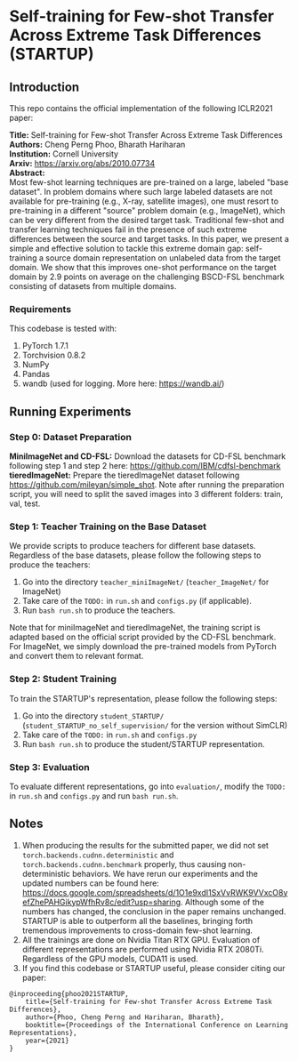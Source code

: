# Self-training for Few-shot Transfer Across Extreme Task Differences (STARTUP)

## Introduction
This repo contains the official implementation of the following ICLR2021 paper:

**Title:** Self-training for Few-shot Transfer Across Extreme Task Differences  
**Authors:** Cheng Perng Phoo, Bharath Hariharan  
**Institution:** Cornell University  
**Arxiv:** https://arxiv.org/abs/2010.07734  
**Abstract:**  
Most few-shot learning techniques are pre-trained on a large, labeled "base dataset". In problem domains where such large labeled datasets are not available for pre-training (e.g., X-ray, satellite images), one must resort to pre-training in a different "source" problem domain (e.g., ImageNet), which can be very different from the desired target task. Traditional few-shot and transfer learning techniques fail in the presence of such extreme differences between the source and target tasks. In this paper, we present a simple and effective solution to tackle this extreme domain gap: self-training a source domain representation on unlabeled data from the target domain. We show that this improves one-shot performance on the target domain by 2.9 points on average on the challenging BSCD-FSL benchmark consisting of datasets from multiple domains.

### Requirements
This codebase is tested with:  
1. PyTorch 1.7.1
2. Torchvision 0.8.2
3. NumPy 
4. Pandas
5. wandb (used for logging. More here: https://wandb.ai/)




## Running Experiments 
### Step 0: Dataset Preparation
**MiniImageNet and CD-FSL:** Download the datasets for CD-FSL benchmark following step 1 and step 2 here: https://github.com/IBM/cdfsl-benchmark  
**tieredImageNet:** Prepare the tieredImageNet dataset following https://github.com/mileyan/simple_shot. Note after running the preparation script, you will need to split the saved images into 3 different folders: train, val, test. 

### Step 1: Teacher Training on the Base Dataset
We provide scripts to produce teachers for different base datasets. Regardless of the base datasets, please follow the following steps to produce the teachers:
1. Go into the directory `teacher_miniImageNet/` (`teacher_ImageNet/` for ImageNet)
2. Take care of the `TODO:` in  `run.sh` and `configs.py` (if applicable). 
3. Run `bash run.sh` to produce the teachers. 

Note that for miniImageNet and tieredImageNet, the training script is adapted based on the official script provided by the CD-FSL benchmark. For ImageNet, we simply download the pre-trained models from PyTorch and convert them to relevant format. 

### Step 2: Student Training
To train the STARTUP's representation, please follow the following steps:
1. Go into the directory `student_STARTUP/` (`student_STARTUP_no_self_supervision/` for the version without SimCLR)
2. Take care of the `TODO:` in  `run.sh` and `configs.py` 
3. Run `bash run.sh` to produce the student/STARTUP representation. 

### Step 3: Evaluation
To evaluate different representations, go into `evaluation/`, modify the  `TODO:` in  `run.sh` and `configs.py` and run `bash run.sh`. 


## Notes 
1. When producing the results for the submitted paper, we did not set `torch.backends.cudnn.deterministic` and `torch.backends.cudnn.benchmark` properly, thus causing non-deterministic behaviors. We have rerun our experiments and the updated numbers can be found here: https://docs.google.com/spreadsheets/d/1O1e9xdI1SxVvRWK9VVxcO8yefZhePAHGikypWfhRv8c/edit?usp=sharing. Although some of the numbers has changed, the conclusion in the paper remains unchanged. STARTUP is able to outperform all the baselines, bringing forth tremendous improvements to cross-domain few-shot learning. 
2. All the trainings are done on Nvidia Titan RTX GPU. Evaluation of different representations are performed using Nvidia RTX 2080Ti. Regardless of the GPU models, CUDA11 is used.  
3. If you find this codebase or STARTUP useful, please consider citing our paper: 
```
@inproceeding{phoo2021STARTUP,
    title={Self-training for Few-shot Transfer Across Extreme Task Differences},
    author={Phoo, Cheng Perng and Hariharan, Bharath},
    booktitle={Proceedings of the International Conference on Learning Representations},
    year={2021}
}
```